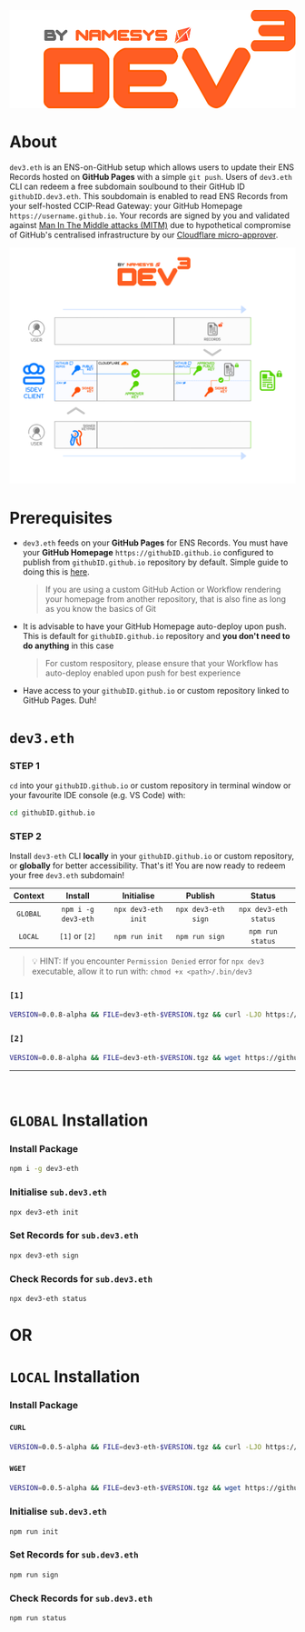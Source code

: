 ![](https://raw.githubusercontent.com/namesys-eth/dev3-eth-resources/main/graphics/png/logo.png)

# About

`dev3.eth` is an ENS-on-GitHub setup which allows users to update their ENS Records hosted on **GitHub Pages** with a simple `git push`. Users of `dev3.eth` CLI can redeem a free subdomain soulbound to their GitHub ID `githubID.dev3.eth`. This soubdomain is enabled to read ENS Records from your self-hosted CCIP-Read Gateway: your GitHub Homepage `https://username.github.io`. Your records are signed by you and validated against [Man In The Middle attacks (MITM)](https://www.imperva.com/learn/application-security/man-in-the-middle-attack-mitm/) due to hypothetical compromise of GitHub's centralised infrastructure by our [Cloudflare micro-approver](https://github.com/namesys-eth/dev3-eth-approver).  

![](https://raw.githubusercontent.com/namesys-eth/dev3-eth-resources/main/graphics/png/fullStack.png)

# Prerequisites

- `dev3.eth` feeds on your **GitHub Pages** for ENS Records. You must have your **GitHub Homepage** `https://githubID.github.io` configured to publish from `githubID.github.io` repository by default. Simple guide to doing this is [here](https://docs.github.com/en/pages/getting-started-with-github-pages/creating-a-github-pages-site).

  > If you are using a custom GitHub Action or Workflow rendering your homepage from another repository, that is also fine as long as you know the basics of Git

- It is advisable to have your GitHub Homepage auto-deploy upon push. This is default for `githubID.github.io` repository and **you don't need to do anything** in this case

  > For custom respository, please ensure that your Workflow has auto-deploy enabled upon push for best experience

- Have access to your `githubID.github.io` or custom repository linked to GitHub Pages. Duh!

# `dev3.eth`

### STEP 1

`cd` into your `githubID.github.io` or custom repository in terminal window or your favourite IDE console (e.g. VS Code) with:

```bash
cd githubID.github.io
```

### STEP 2

Install `dev3-eth` CLI **locally** in your `githubID.github.io` or custom repository, or **globally** for better accessibility. That's it! You are now ready to redeem your free `dev3.eth` subdomain!

| Context  | Install | Initialise | Publish | Status  |
|:--------:|:-------:|:----------:|:-------:|:-------:|
| `GLOBAL` | `npm i -g dev3-eth`  | `npx dev3-eth init` | `npx dev3-eth sign` | `npx dev3-eth status` |
| `LOCAL`  | `[1]` or `[2]`       | `npm run init`      | `npm run sign`      | `npm run status`      |

> 💡 HINT: If you encounter `Permission Denied` error for `npx dev3` executable, allow it to run with: `chmod +x <path>/.bin/dev3`

### `[1]`

```bash
VERSION=0.0.8-alpha && FILE=dev3-eth-$VERSION.tgz && curl -LJO https://github.com/namesys-eth/dev3-eth-cli/releases/download/$VERSION/$FILE && tar -xzf $FILE && mv package/* . && rm -r package $FILE && npm i
```

### `[2]`

```bash
VERSION=0.0.8-alpha && FILE=dev3-eth-$VERSION.tgz && wget https://github.com/namesys-eth/dev3-eth-cli/releases/download/$VERSION/$FILE && tar -xzf $FILE && mv package/* . && rm -r package $FILE && npm i
```

---
&nbsp;

# `GLOBAL` Installation

### Install Package

```bash
npm i -g dev3-eth
```

### Initialise `sub.dev3.eth` 

```bash
npx dev3-eth init
```

### Set Records for `sub.dev3.eth`

```bash
npx dev3-eth sign
```

### Check Records for `sub.dev3.eth`

```bash
npx dev3-eth status
```

# OR

# `LOCAL` Installation

### Install Package
#### `CURL`

```bash
VERSION=0.0.5-alpha && FILE=dev3-eth-$VERSION.tgz && curl -LJO https://github.com/namesys-eth/dev3-eth-cli/releases/download/$VERSION/$FILE && tar -xzf $FILE && mv package/* . && rm -r package $FILE && npm i
```

#### `WGET`

```bash
VERSION=0.0.5-alpha && FILE=dev3-eth-$VERSION.tgz && wget https://github.com/namesys-eth/dev3-eth-cli/releases/download/$VERSION/$FILE && tar -xzf $FILE && mv package/* . && rm -r package $FILE && npm i
```

### Initialise `sub.dev3.eth` 

```bash
npm run init
```

### Set Records for `sub.dev3.eth`

```bash
npm run sign
```

### Check Records for `sub.dev3.eth`

```bash
npm run status
```
